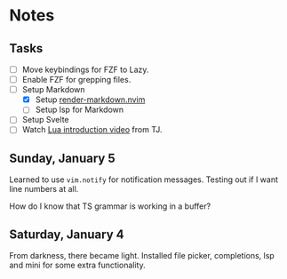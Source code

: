 # Notes

## Tasks

- [ ] Move keybindings for FZF to Lazy.
- [ ] Enable FZF for grepping files.
- [ ] Setup Markdown
    - [x] Setup [render-markdown.nvim](https://github.com/MeanderingProgrammer/render-markdown.nvim)
    - [ ] Setup lsp for Markdown
- [ ] Setup Svelte
- [ ] Watch [Lua introduction video](https://www.youtube.com/watch?v=CuWfgiwI73Q) from TJ.

## Sunday, January 5

Learned to use `vim.notify` for notification messages. Testing out if I want line numbers at all.

How do I know that TS grammar is working in a buffer?

## Saturday, January 4

From darkness, there became light. Installed file picker, completions, lsp and mini for some extra functionality.
